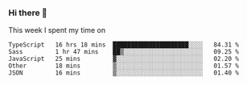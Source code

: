 ### Hi there 👋

<!--
**qiruohan/qiruohan** is a ✨ _special_ ✨ repository because its `README.md` (this file) appears on your GitHub profile.

Here are some ideas to get you started:

- 🔭 I’m currently working on ...
- 🌱 I’m currently learning ...
- 👯 I’m looking to collaborate on ...
- 🤔 I’m looking for help with ...
- 💬 Ask me about ...
- 📫 How to reach me: ...
- 😄 Pronouns: ...
- ⚡ Fun fact: ...
-->

This week I spent my time on 
<!--START_SECTION:waka-->
```text
TypeScript   16 hrs 18 mins  █████████████████████░░░░   84.31 % 
Sass         1 hr 47 mins    ██▒░░░░░░░░░░░░░░░░░░░░░░   09.25 % 
JavaScript   25 mins         ▓░░░░░░░░░░░░░░░░░░░░░░░░   02.20 % 
Other        18 mins         ▒░░░░░░░░░░░░░░░░░░░░░░░░   01.57 % 
JSON         16 mins         ▒░░░░░░░░░░░░░░░░░░░░░░░░   01.40 % 
```
<!--END_SECTION:waka-->
